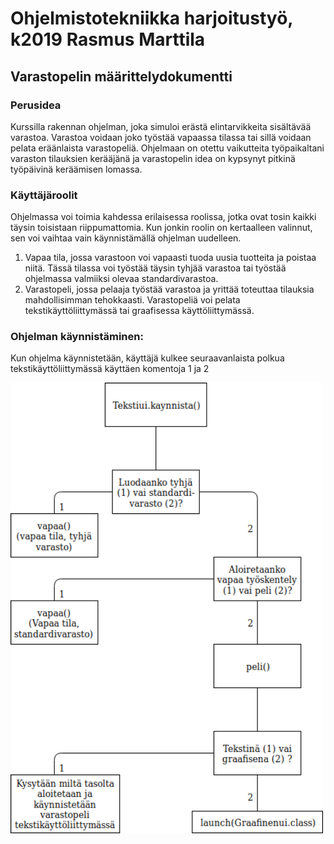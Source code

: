 # Ohjelmistotekniikka harjoitustyö, k2019 Rasmus Marttila 
## Varastopelin määrittelydokumentti

### Perusidea
Kurssilla rakennan ohjelman, joka simuloi erästä elintarvikkeita sisältävää varastoa. Varastoa voidaan joko työstää vapaassa tilassa tai sillä voidaan pelata eräänlaista varastopeliä. Ohjelmaan on otettu vaikutteita työpaikaltani varaston tilauksien kerääjänä ja
varastopelin idea on kypsynyt pitkinä työpäivinä keräämisen lomassa.

### Käyttäjäroolit
Ohjelmassa voi toimia kahdessa erilaisessa roolissa, jotka ovat tosin kaikki täysin toisistaan riippumattomia. Kun jonkin roolin on
kertaalleen valinnut, sen voi vaihtaa vain käynnistämällä ohjelman uudelleen.
1) Vapaa tila, jossa varastoon voi vapaasti tuoda uusia tuotteita ja poistaa niitä. Tässä tilassa voi työstää täysin tyhjää varastoa
tai työstää ohjelmassa valmiiksi olevaa standardivarastoa.
2) Varastopeli, jossa pelaaja työstää varastoa ja yrittää toteuttaa tilauksia mahdollisimman tehokkaasti. Varastopeliä voi pelata
tekstikäyttöliittymässä tai graafisessa käyttöliittymässä.

### Ohjelman käynnistäminen:

Kun ohjelma käynnistetään, käyttäjä kulkee seuraavanlaista polkua tekstikäyttöliittymässä käyttäen komentoja 1 ja 2

<img src="https://raw.githubusercontent.com/Hipsterisiili/ohjelmistotuotanto/master/dokumentointi/Untitled%20Diagram(5).png" width="500">


